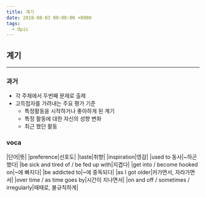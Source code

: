 ```yaml
---
title: 계기
date: 2018-08-03 00:00:00 +0900
tags:
  - Opic
---
```



## 계기
---

### 과거

- 각 주제에서 두번째 문제로 출제
- 고득접자를 가려내는 주요 평가 기준
  - 특정활동을 시작하거나 좋아하게 된 계기
  - 특정 활동에 대한 자신의 성향 변화
  - 최근 했던 활동

### voca

|단어|뜻|
|preference|선호도|
|taste|취향|
|inspiration|영감|
|used to 동사|~하곤 했다|
|be sick and tired of / be fed up with|지겹다|
|get into / become hooked on|~에 빠지다|
|be addicted to|~에 중독되다|
|as I got older|커가면서, 자라가면서|
|over time / as time goes by|시간이 지나면서|
|on and off / sometimes / irregularly|때때로, 불규칙하게|
